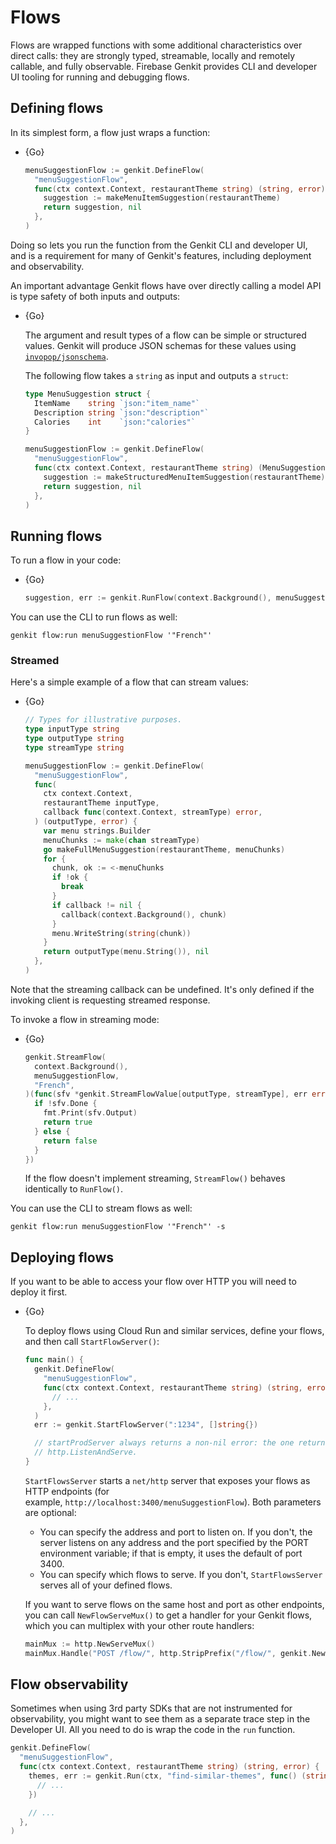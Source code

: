 # Flows

Flows are wrapped functions with some additional characteristics over direct
calls: they are strongly typed, streamable, locally and remotely callable, and
fully observable.
Firebase Genkit provides CLI and developer UI tooling for running and debugging flows.

## Defining flows

In its simplest form, a flow just wraps a function:

- {Go}

  ```go
  menuSuggestionFlow := genkit.DefineFlow(
    "menuSuggestionFlow",
    func(ctx context.Context, restaurantTheme string) (string, error) {
      suggestion := makeMenuItemSuggestion(restaurantTheme)
      return suggestion, nil
    },
  )
  ```

Doing so lets you run the function from the Genkit CLI and developer UI, and is
a requirement for many of Genkit's features, including deployment and
observability.

An important advantage Genkit flows have over directly calling a model API is
type safety of both inputs and outputs:

- {Go}

  The argument and result types of a flow can be simple or structured values.
  Genkit will produce JSON schemas for these values using
  [`invopop/jsonschema`](https://pkg.go.dev/github.com/invopop/jsonschema).

  The following flow takes a `string` as input and outputs a `struct`:

  ```go
  type MenuSuggestion struct {
    ItemName    string `json:"item_name"`
    Description string `json:"description"`
    Calories    int    `json:"calories"`
  }
  ```

  ```go
  menuSuggestionFlow := genkit.DefineFlow(
    "menuSuggestionFlow",
    func(ctx context.Context, restaurantTheme string) (MenuSuggestion, error) {
      suggestion := makeStructuredMenuItemSuggestion(restaurantTheme)
      return suggestion, nil
    },
  )
  ```

## Running flows

To run a flow in your code:

- {Go}

  ```go
  suggestion, err := genkit.RunFlow(context.Background(), menuSuggestionFlow, "French")
  ```

You can use the CLI to run flows as well:

```posix-terminal
genkit flow:run menuSuggestionFlow '"French"'
```

### Streamed

Here's a simple example of a flow that can stream values:

- {Go}

  ```go
  // Types for illustrative purposes.
  type inputType string
  type outputType string
  type streamType string

  menuSuggestionFlow := genkit.DefineFlow(
    "menuSuggestionFlow",
    func(
      ctx context.Context,
      restaurantTheme inputType,
      callback func(context.Context, streamType) error,
    ) (outputType, error) {
      var menu strings.Builder
      menuChunks := make(chan streamType)
      go makeFullMenuSuggestion(restaurantTheme, menuChunks)
      for {
        chunk, ok := <-menuChunks
        if !ok {
          break
        }
        if callback != nil {
          callback(context.Background(), chunk)
        }
        menu.WriteString(string(chunk))
      }
      return outputType(menu.String()), nil
    },
  )
  ```

Note that the streaming callback can be undefined. It's only defined if the
invoking client is requesting streamed response.

To invoke a flow in streaming mode:

- {Go}

  ```go
  genkit.StreamFlow(
    context.Background(),
    menuSuggestionFlow,
    "French",
  )(func(sfv *genkit.StreamFlowValue[outputType, streamType], err error) bool {
    if !sfv.Done {
      fmt.Print(sfv.Output)
      return true
    } else {
      return false
    }
  })
  ```

  If the flow doesn't implement streaming, `StreamFlow()` behaves identically to
  `RunFlow()`.

You can use the CLI to stream flows as well:

```posix-terminal
genkit flow:run menuSuggestionFlow '"French"' -s
```

## Deploying flows

If you want to be able to access your flow over HTTP you will need to deploy it
first.

- {Go}

  To deploy flows using Cloud Run and similar services, define your flows, and
  then call `StartFlowServer()`:

  ```go
  func main() {
    genkit.DefineFlow(
      "menuSuggestionFlow",
      func(ctx context.Context, restaurantTheme string) (string, error) {
        // ...
      },
    )
	err := genkit.StartFlowServer(":1234", []string{})

	// startProdServer always returns a non-nil error: the one returned by
	// http.ListenAndServe.
  }
  ```

  `StartFlowsServer` starts a `net/http` server that exposes your flows as HTTP
  endpoints (for example, `http://localhost:3400/menuSuggestionFlow`). Both
  parameters are optional:

  - You can specify the address and port to listen on. If you don't,
    the server listens on any address and the port specified by the PORT
    environment variable; if that is empty, it uses the default of port 3400.
  - You can specify which flows to serve. If you don't, `StartFlowsServer`
    serves all of your defined flows.

  If you want to serve flows on the same host and port as other endpoints, you
  can call `NewFlowServeMux()` to get a handler for your Genkit flows, which you
  can multiplex with your other route handlers:

  ```go
  mainMux := http.NewServeMux()
  mainMux.Handle("POST /flow/", http.StripPrefix("/flow/", genkit.NewFlowServeMux()))
  ```

## Flow observability

Sometimes when using 3rd party SDKs that are not instrumented for observability,
you might want to see them as a separate trace step in the Developer UI. All you
need to do is wrap the code in the `run` function.

```go
genkit.DefineFlow(
  "menuSuggestionFlow",
  func(ctx context.Context, restaurantTheme string) (string, error) {
    themes, err := genkit.Run(ctx, "find-similar-themes", func() (string, error) {
      // ...
    })

    // ...
  },
)
```
